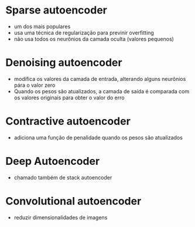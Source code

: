 # Sparse autoencoder
- um dos mais populares
- usa uma técnica de regularização para previnir overfitting
- não usa todos os neurônios da camada oculta (valores pequenos)

# Denoising autoencoder
- modifica os valores da camada de entrada, alterando alguns neurônios pára o valor zero
- Quando os pesos são atualizados, a camada de saída é comparada com os valores originais para obter o valor do erro

# Contractive autoencoder
- adiciona uma função de penalidade quando os pesos são atualizados

# Deep Autoencoder
- chamado também de stack autoencoder

# Convolutional autoencoder
- reduzir dimensionalidades de imagens